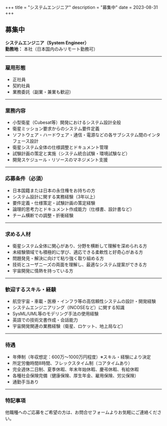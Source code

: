 +++
title = "システムエンジニア"
description = "募集中"
date = 2023-08-31
+++

## 募集中  
**システムエンジニア（System Engineer）**  
**勤務地：** 本社（日本国内のみリモート勤務可）

---

### 雇用形態  
- 正社員  
- 契約社員  
- 業務委託（副業・兼業も歓迎）

---

### 業務内容  
- 小型衛星（Cubesat等）開発におけるシステム設計全般  
- 衛星ミッション要求からのシステム要件定義  
- ソフトウェア・ハードウェア・通信・電源などの各サブシステム間のインタフェース設計  
- 衛星システム全体の仕様調整とドキュメント管理  
- 試験計画の策定と実施（システム統合試験・環境試験など）  
- 開発スケジュール・リソースのマネジメント支援

---

### 応募条件（必須）  
- 日本国籍または日本の永住権をお持ちの方  
- システム設計に関する実務経験（3年以上）  
- 要件定義・仕様策定・試験計画の策定経験  
- 論理的思考力とドキュメント作成能力（仕様書、設計書など）  
- チーム横断での調整・折衝経験

---

### 求める人材  
- 衛星システム全体に関心があり、分野を横断して理解を深められる方  
- 未経験領域でも積極的に学び、適応できる柔軟性と好奇心がある方  
- 問題発見・解決に向けて粘り強く取り組める方  
- 技術とユーザニーズの両面を理解し、最適なシステム提案ができる方  
- 宇宙開発に情熱を持っている方

---

### 歓迎するスキル・経験  
- 航空宇宙・車載・医療・インフラ等の高信頼性システムの設計・開発経験  
- システムエンジニアリング（INCOSEなど）に関する知識  
- SysML/UML等のモデリング手法の使用経験  
- 英語での技術文書作成・会話能力  
- 宇宙開発関連の業務経験（衛星、ロケット、地上局など）

---

### 待遇  
- 年俸制（年収想定：600万〜1000万円程度）※スキル・経験により決定  
- 所定労働時間8時間、フレックスタイム制（コアタイムあり）  
- 完全週休二日制、夏季休暇、年末年始休暇、慶弔休暇、有給休暇  
- 各種社会保険完備（健康保険、厚生年金、雇用保険、労災保険）  
- 通勤手当あり

---

### 特記事項  
他職種へのご応募をご希望の方は、お問合せフォームよりお気軽にご連絡ください。
